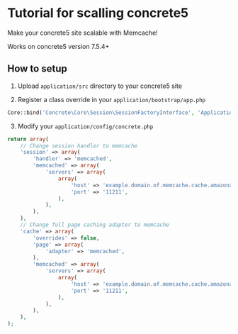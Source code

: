 # Tutorial for scalling concrete5

Make your concrete5 site scalable with Memcache!

Works on concrete5 version 7.5.4+

## How to setup

1. Upload `application/src` directory to your concrete5 site

2. Register a class override in your `application/bootstrap/app.php`

```php
Core::bind('Concrete\Core\Session\SessionFactoryInterface', 'Application\Src\Session\SessionFactory');
```

3. Modify your `application/config/concrete.php`

```php
return array(
    // Change session handler to memcache
    'session' => array(
        'handler' => 'memcached',
        'memcached' => array(
            'servers' => array(
                array(
                    'host' => 'example.domain.of.memcache.cache.amazonaws.com',
                    'port' => '11211',
                ),
            ),
        ),
    ),
    // Change full page caching adapter to memcache
    'cache' => array(
        'overrides' => false,
        'page' => array(
            'adapter' => 'memcached',
        ),
        'memcached' => array(
            'servers' => array(
                array(
                    'host' => 'example.domain.of.memcache.cache.amazonaws.com',
                    'port' => '11211',
                ),
            ),
        ),
    ),
);
```
